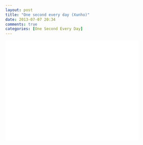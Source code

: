 ```yaml
---
layout: post
title: "One second every day (Xunho)"
date: 2013-07-07 20:34
comments: true
categories: [One Second Every Day]
---
```



<iframe width="420" height="315" src="//www.youtube.com/embed/c6bkIFLEQAM?rel=0" frameborder="0" allowfullscreen></iframe>
